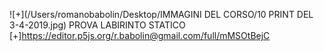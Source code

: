 ![+](/Users/romanobabolin/Desktop/IMMAGINI DEL CORSO/10 PRINT DEL 3-4-2019.jpg)
PROVA LABIRINTO STATICO
[+]https://editor.p5js.org/r.babolin@gmail.com/full/mMSOtBejC